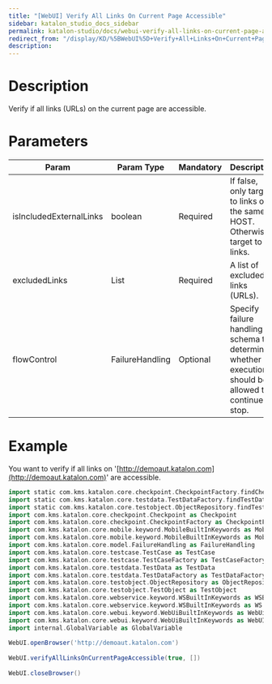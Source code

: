 ```yaml
---
title: "[WebUI] Verify All Links On Current Page Accessible" 
sidebar: katalon_studio_docs_sidebar
permalink: katalon-studio/docs/webui-verify-all-links-on-current-page-accessible.html 
redirect_from: "/display/KD/%5BWebUI%5D+Verify+All+Links+On+Current+Page+Accessible" 
description: 
---
```

Description
===========

Verify if all links (URLs) on the current page are accessible.

Parameters
==========

<table><thead><tr><th>Param</th><th>Param Type</th><th>Mandatory</th><th>Description</th></tr></thead><tbody><tr><td>isIncludedExternalLinks</td><td>boolean</td><td>Required</td><td>If false, only target to links on the same HOST. Otherwise, target to all links.</td></tr><tr><td>excludedLinks</td><td>List</td><td>Required</td><td>A list of excluded links (URLs).</td></tr><tr><td><span>flowControl</span></td><td><span>FailureHandling</span></td><td>Optional</td><td><span>Spec</span>ify <a>failure handling</a> schema to determine whether the execution should be allowed to continue or stop.</td></tr></tbody></table>

Example
=======

You want to verify if all links on '[http://demoaut.katalon.com](http://demoaut.katalon.com)' are accessible.

```groovy
import static com.kms.katalon.core.checkpoint.CheckpointFactory.findCheckpointimport static com.kms.katalon.core.testcase.TestCaseFactory.findTestCase
import static com.kms.katalon.core.testdata.TestDataFactory.findTestData
import static com.kms.katalon.core.testobject.ObjectRepository.findTestObject
import com.kms.katalon.core.checkpoint.Checkpoint as Checkpoint
import com.kms.katalon.core.checkpoint.CheckpointFactory as CheckpointFactory
import com.kms.katalon.core.mobile.keyword.MobileBuiltInKeywords as MobileBuiltInKeywords
import com.kms.katalon.core.mobile.keyword.MobileBuiltInKeywords as Mobile
import com.kms.katalon.core.model.FailureHandling as FailureHandling
import com.kms.katalon.core.testcase.TestCase as TestCase
import com.kms.katalon.core.testcase.TestCaseFactory as TestCaseFactory
import com.kms.katalon.core.testdata.TestData as TestData
import com.kms.katalon.core.testdata.TestDataFactory as TestDataFactory
import com.kms.katalon.core.testobject.ObjectRepository as ObjectRepository
import com.kms.katalon.core.testobject.TestObject as TestObject
import com.kms.katalon.core.webservice.keyword.WSBuiltInKeywords as WSBuiltInKeywords
import com.kms.katalon.core.webservice.keyword.WSBuiltInKeywords as WS
import com.kms.katalon.core.webui.keyword.WebUiBuiltInKeywords as WebUiBuiltInKeywords
import com.kms.katalon.core.webui.keyword.WebUiBuiltInKeywords as WebUI
import internal.GlobalVariable as GlobalVariable
 
WebUI.openBrowser('http://demoaut.katalon.com')
 
WebUI.verifyAllLinksOnCurrentPageAccessible(true, [])
 
WebUI.closeBrowser()
```
